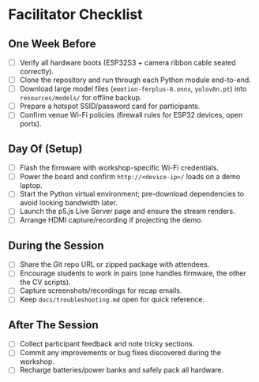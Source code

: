 # Facilitator Checklist

## One Week Before
- [ ] Verify all hardware boots (ESP32S3 + camera ribbon cable seated correctly).
- [ ] Clone the repository and run through each Python module end-to-end.
- [ ] Download large model files (`emotion-ferplus-8.onnx`, `yolov8n.pt`) into `resources/models/` for offline backup.
- [ ] Prepare a hotspot SSID/password card for participants.
- [ ] Confirm venue Wi-Fi policies (firewall rules for ESP32 devices, open ports).

## Day Of (Setup)
- [ ] Flash the firmware with workshop-specific Wi-Fi credentials.
- [ ] Power the board and confirm `http://<device-ip>/` loads on a demo laptop.
- [ ] Start the Python virtual environment; pre-download dependencies to avoid locking bandwidth later.
- [ ] Launch the p5.js Live Server page and ensure the stream renders.
- [ ] Arrange HDMI capture/recording if projecting the demo.

## During the Session
- [ ] Share the Git repo URL or zipped package with attendees.
- [ ] Encourage students to work in pairs (one handles firmware, the other the CV scripts).
- [ ] Capture screenshots/recordings for recap emails.
- [ ] Keep `docs/troubleshooting.md` open for quick reference.

## After The Session
- [ ] Collect participant feedback and note tricky sections.
- [ ] Commit any improvements or bug fixes discovered during the workshop.
- [ ] Recharge batteries/power banks and safely pack all hardware.
